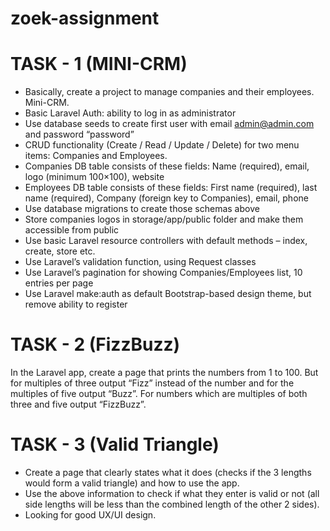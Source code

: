 # zoek-assignment
# TASK - 1 (MINI-CRM)
 - Basically, create a project to manage companies and their employees. Mini-CRM.
 -  Basic Laravel Auth: ability to log in as administrator
 -  Use database seeds to create first user with email admin@admin.com and password “password”
 -  CRUD functionality (Create / Read / Update / Delete) for two menu items: Companies and
   Employees.
 -  Companies DB table consists of these fields: Name (required), email, logo (minimum 100×100),
   website
 -  Employees DB table consists of these fields: First name (required), last name (required), Company
   (foreign key to Companies), email, phone
 -  Use database migrations to create those schemas above
 -  Store companies logos in storage/app/public folder and make them accessible from public
 -  Use basic Laravel resource controllers with default methods – index, create, store etc.
 -  Use Laravel’s validation function, using Request classes
 -  Use Laravel’s pagination for showing Companies/Employees list, 10 entries per page
 -  Use Laravel make:auth as default Bootstrap-based design theme, but remove ability to register

# TASK - 2 (FizzBuzz)
 In the Laravel app, create a page that prints the numbers from 1 to 100.
 But for multiples of three output “Fizz” instead of the number and for the multiples of five
 output “Buzz”.
 For numbers which are multiples of both three and five output “FizzBuzz”.

# TASK - 3 (Valid Triangle)
 - Create a page that clearly states what it does (checks if the 3 lengths would form a valid triangle) and
   how to use the app.
 - Use the above information to check if what they enter is valid or not (all side lengths will be less than
   the combined length of the other 2 sides).
 - Looking for good UX/UI design.

